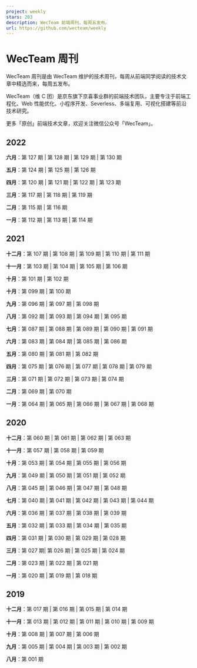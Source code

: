 ```yaml
---
project: weekly
stars: 203
description: WecTeam 前端周刊，每周五发布。
url: https://github.com/wecteam/weekly
---
```


WecTeam 周刊
==========

WecTeam 周刊是由 WecTeam 维护的技术周刊，每周从前端同学阅读的技术文章中精选而来，每周五发布。

WecTeam（维 C 团）是京东旗下京喜事业群的前端技术团队，主要专注于前端工程化、Web 性能优化、小程序开发、Severless、多端复用、可视化搭建等前沿技术研究。

更多「原创」前端技术文章，欢迎关注微信公众号「WecTeam」。

2022
----

**六月**：第 127 期 | 第 128 期 | 第 129 期 | 第 130 期

**五月**：第 124 期 | 第 125 期 | 第 126 期

**四月**：第 120 期 | 第 121 期 | 第 122 期 | 第 123 期

**三月**：第 117 期 | 第 118 期 | 第 119 期

**二月**：第 115 期 | 第 116 期

**一月**：第 112 期 | 第 113 期 | 第 114 期

2021
----

**十二月**：第 107 期 | 第 108 期 | 第 109 期 | 第 110 期 | 第 111 期

**十一月**：第 103 期 | 第 104 期 | 第 105 期 | 第 106 期

**十月**：第 101 期 | 第 102 期

**十月**：第 099 期 | 第 100 期

**九月**：第 096 期 | 第 097 期 | 第 098 期

**八月**：第 092 期 | 第 093 期 | 第 094 期 | 第 095 期

**七月**：第 087 期 | 第 088 期 | 第 089 期 | 第 090 期 | 第 091 期

**六月**：第 083 期 | 第 084 期 | 第 085 期 | 第 086 期

**五月**：第 080 期 | 第 081 期 | 第 082 期

**四月**：第 075 期 | 第 076 期 | 第 077 期 | 第 078 期 | 第 079 期

**三月**：第 071 期 | 第 072 期 | 第 073 期 | 第 074 期

**二月**：第 069 期 | 第 070 期

**一月**：第 064 期 | 第 065 期 | 第 066 期 | 第 067 期 | 第 068 期

2020
----

**十二月**：第 060 期 | 第 061 期 | 第 062 期 | 第 063 期

**十一月**：第 057 期 | 第 058 期 | 第 059 期

**十月**：第 053 期 | 第 054 期 | 第 055 期 | 第 056 期

**九月**：第 049 期 | 第 050 期 | 第 051 期 | 第 052 期

**八月**：第 045 期 | 第 046 期 | 第 047 期 | 第 048 期

**七月**：第 040 期 | 第 041 期 | 第 042 期 | 第 043 期 | 第 044 期

**六月**：第 036 期 | 第 037 期 | 第 038 期 | 第 039 期

**五月**：第 032 期 | 第 033 期 | 第 034 期 | 第 035 期

**四月**：第 031 期 | 第 030 期 | 第 029 期 | 第 028 期

**三月**：第 027 期| 第 026 期 | 第 025 期 | 第 024 期

**二月**：第 023 期 | 第 022 期 | 第 021 期

**一月**：第 020 期 | 第 019 期 | 第 018 期

2019
----

**十二月**：第 017 期 | 第 016 期 | 第 015 期 | 第 014 期 ​

**十一月**：第 013 期 | 第 012 期 | 第 011 期 | 第 010 期 | 第 009 期

**十月**：第 008 期 | 第 007 期 | 第 006 期

**九月**：第 005 期 | 第 004 期 | 第 003 期 | 第 002 期

**八月**：第 001 期
